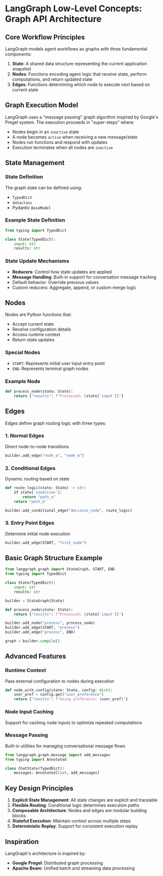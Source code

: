 # LangGraph Low-Level Concepts: Graph API Architecture

## Core Workflow Principles

LangGraph models agent workflows as graphs with three fundamental components:

1. **State**: A shared data structure representing the current application snapshot
2. **Nodes**: Functions encoding agent logic that receive state, perform computations, and return updated state
3. **Edges**: Functions determining which node to execute next based on current state

## Graph Execution Model

LangGraph uses a "message passing" graph algorithm inspired by Google's Pregel system. The execution proceeds in "super-steps" where:

- Nodes begin in an `inactive` state
- A node becomes `active` when receiving a new message/state
- Nodes run functions and respond with updates
- Execution terminates when all nodes are `inactive`

## State Management

### State Definition

The graph state can be defined using:
- `TypedDict`
- `dataclass`
- Pydantic `BaseModel`

### Example State Definition

```python
from typing import TypedDict

class State(TypedDict):
    input: str
    results: str
```

### State Update Mechanisms

- **Reducers**: Control how state updates are applied
- **Message Handling**: Built-in support for conversation message tracking
- Default behavior: Override previous values
- Custom reducers: Aggregate, append, or custom merge logic

## Nodes

Nodes are Python functions that:
- Accept current state
- Receive configuration details
- Access runtime context
- Return state updates

### Special Nodes

- `START`: Represents initial user input entry point
- `END`: Represents terminal graph nodes

### Example Node

```python
def process_node(state: State):
    return {"results": f"Processed: {state['input']}"}
```

## Edges

Edges define graph routing logic with three types:

### 1. Normal Edges
Direct node-to-node transitions

```python
builder.add_edge("node_a", "node_b")
```

### 2. Conditional Edges
Dynamic routing based on state

```python
def route_logic(state: State) -> str:
    if state['condition']:
        return "path_a"
    return "path_b"

builder.add_conditional_edge("decision_node", route_logic)
```

### 3. Entry Point Edges
Determine initial node execution

```python
builder.add_edge(START, "first_node")
```

## Basic Graph Structure Example

```python
from langgraph.graph import StateGraph, START, END
from typing import TypedDict

class State(TypedDict):
    input: str
    results: str

builder = StateGraph(State)

def process_node(state: State):
    return {"results": f"Processed: {state['input']}"}

builder.add_node("process", process_node)
builder.add_edge(START, "process")
builder.add_edge("process", END)

graph = builder.compile()
```

## Advanced Features

### Runtime Context
Pass external configuration to nodes during execution

```python
def node_with_config(state: State, config: dict):
    user_pref = config.get("user_preference")
    return {"results": f"Using preference: {user_pref}"}
```

### Node Input Caching
Support for caching node inputs to optimize repeated computations

### Message Passing
Built-in utilities for managing conversational message flows

```python
from langgraph.graph.message import add_messages
from typing import Annotated

class ChatState(TypedDict):
    messages: Annotated[list, add_messages]
```

## Key Design Principles

1. **Explicit State Management**: All state changes are explicit and traceable
2. **Flexible Routing**: Conditional logic determines execution paths
3. **Composable Architecture**: Nodes and edges are modular building blocks
4. **Stateful Execution**: Maintain context across multiple steps
5. **Deterministic Replay**: Support for consistent execution replay

## Inspiration

LangGraph's architecture is inspired by:
- **Google Pregel**: Distributed graph processing
- **Apache Beam**: Unified batch and streaming data processing
